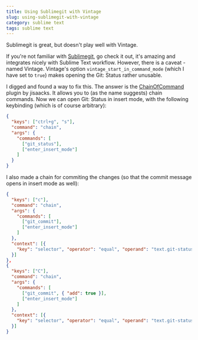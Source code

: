 ```yaml
---
title: Using Sublimegit with Vintage
slug: using-sublimegit-with-vintage
category: sublime text
tags: sublime text
---
```


Sublimegit is great, but doesn't play well with Vintage.

If you're not familiar with [Sublimegit](https://sublimegit.net/), go check it out, it's amazing and integrates nicely with Sublime Text workflow. However, there is a caveat - named Vintage. Vintage's option `vintage_start_in_command_mode` (which I have set to `true`) makes opening the Git: Status rather unusable.

I digged and found a way to fix this. The answer is the [ChainOfCommand](https://github.com/jisaacks/ChainOfCommand) plugin by jisaacks. It allows you to (as the name suggests) chain commands. Now we can open Git: Status in insert mode, with the following keybinding (which is of course arbitrary):

```json
{
  "keys": ["ctrl+g", "s"],
  "command": "chain",
  "args": {
    "commands": [
      ["git_status"],
      ["enter_insert_mode"]
    ]
  }
}
```

I also made a chain for commiting the changes (so that the commit message opens in insert mode as well):

```json
{
  "keys": ["c"],
  "command": "chain",
  "args": {
    "commands": [
      ["git_commit"],
      ["enter_insert_mode"]
    ]
  },
  "context": [{
    "key": "selector", "operator": "equal", "operand": "text.git-status"
  }]
},
{
  "keys": ["C"],
  "command": "chain",
  "args": {
    "commands": [
      ["git_commit", { "add": true }],
      ["enter_insert_mode"]
    ]
  },
  "context": [{
    "key": "selector", "operator": "equal", "operand": "text.git-status"
  }]
}
```
